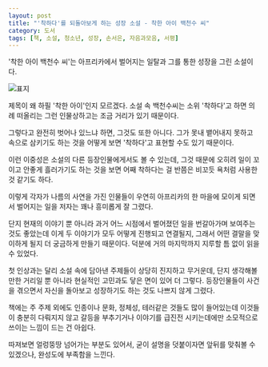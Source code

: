 ```yaml
---
layout: post
title: "'착하다'를 되돌아보게 하는 성장 소설 - 착한 아이 백천수 씨"
category: 도서
tags: [책, 소설, 청소년, 성장, 손서은, 자음과모음, 서평]
---
```


'착한 아이 백천수 씨'는
아프리카에서 벌어지는 일탈과 그를 통한 성장을 그린 소설이다.

![표지](https://images2.imgbox.com/ac/4c/8Pg0ivo3_o.jpg)

제목이 왜 하필 '착한 아이'인지 모르겠다.
소설 속 백천수씨는 소위 '착하다'고 하면 의례 떠올리는 그런 인물상하고는 조금 거리가 있기 때문이다.

그렇다고 완전히 벗어나 있느냐 하면, 그것도 또한 아니다.
그가 못내 뱉어내지 못하고 속으로 삼키기도 하는 것을
어떻게 보면 '착하다'고 표현할 수도 있기 때문이다.

이런 이중성은 소설의 다른 등장인물에게서도 볼 수 있는데,
그것 때문에 오히려 일이 꼬이고 안좋게 흘러가기도 하는 것을 보면
어째 착하다는 걸 반쯤은 비꼬듯 욕처럼 사용한 것 같기도 하다.

이렇게 각자가 나름의 사연을 가진 인물들이
우연히 아프리카의 한 마을에 모이게 되면서 벌어지는 일을 저자는 꽤나 흥미롭게 잘 그렸다.

단지 현재의 이야기 뿐 아니라
과거 어느 시점에서 벌어졌던 일을 번갈아가며 보여주는 것도 좋았는데
이게 두 이야기가 모두 어떻게 진행되고 연결될지,
그래서 어떤 결말을 맞이하게 될지 더 궁금하게 만들기 때문이다.
덕분에 거의 마지막까지 지루할 틈 없이 읽을 수 있었다.

첫 인상과는 달리 소설 속에 담아낸 주제들이 상당히 진지하고 무거운데,
단지 생각해볼만한 거리일 뿐 아니라 현실적인 고민과도 닿은 면이 있어 더 그렇다.
등장인물들이 사건을 겪으면서 자신을 돌아보고 성장하기도 하는 것도 나쁘지 않게 그렸다.

책에는 주 주제 외에도 인종이나 문화, 정체성, 테러같은 것들도 많이 들어있는데
이것들이 충분히 다뤄지지 않고
갈등을 부추기거나 이야기를 급진전 시키는데에만 소모적으로 쓰이는 느낌이 드는 건 아쉽다.

따져보면 얼렁뚱땅 넘어가는 부분도 있어서,
굳이 설명을 덧붙이자면 앞뒤를 맞춰볼 수 있겠으나,
완성도에 부족함을 느낀다.

